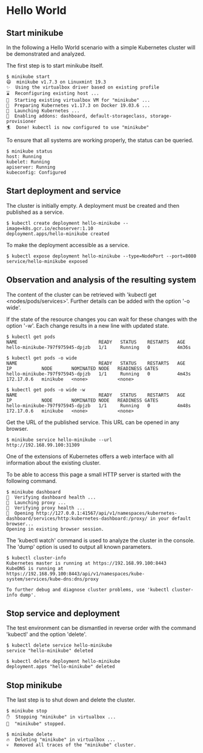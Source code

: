 # Hello World

## Start minikube

In the following a Hello World scenario with a simple Kubernetes cluster will be demonstrated and analyzed.

The first step is to start minikube itself.

```
$ minikube start
😄  minikube v1.7.3 on Linuxmint 19.3
✨  Using the virtualbox driver based on existing profile
⌛  Reconfiguring existing host ...
🔄  Starting existing virtualbox VM for "minikube" ...
🐳  Preparing Kubernetes v1.17.3 on Docker 19.03.6 ...
🚀  Launching Kubernetes ... 
🌟  Enabling addons: dashboard, default-storageclass, storage-provisioner
🏄  Done! kubectl is now configured to use "minikube"
```

To ensure that all systems are working properly, the status can be queried.

```
$ minikube status
host: Running
kubelet: Running
apiserver: Running
kubeconfig: Configured
```

## Start deployment and service

The cluster is initially empty. A deployment must be created and then published as a service.

```
$ kubectl create deployment hello-minikube --image=k8s.gcr.io/echoserver:1.10
deployment.apps/hello-minikube created
```

To make the deployment accessible as a service.

```
$ kubectl expose deployment hello-minikube --type=NodePort --port=8080
service/hello-minikube exposed
```

## Observation and analysis of the resulting system

The content of the cluster can be retrieved with 'kubectl get <nodes/pods/services>'. Further details can be added with the option '-o wide'.

If the state of the resource changes you can wait for these changes with the option '-w'. Each change results in a new line with updated state.

```
$ kubectl get pods
NAME                              READY   STATUS    RESTARTS   AGE
hello-minikube-797f975945-dpjzb   1/1     Running   0          4m36s

$ kubectl get pods -o wide
NAME                              READY   STATUS    RESTARTS   AGE     IP           NODE       NOMINATED NODE   READINESS GATES
hello-minikube-797f975945-dpjzb   1/1     Running   0          4m43s   172.17.0.6   minikube   <none>           <none>

$ kubectl get pods -o wide -w
NAME                              READY   STATUS    RESTARTS   AGE     IP           NODE       NOMINATED NODE   READINESS GATES
hello-minikube-797f975945-dpjzb   1/1     Running   0          4m48s   172.17.0.6   minikube   <none>           <none>
```

Get the URL of the published service. This URL can be opened in any browser.

```
$ minikube service hello-minikube --url
http://192.168.99.100:31309
```

One of the extensions of Kubernetes offers a web interface with all information about the existing cluster.

To be able to access this page a small HTTP server is started with the following command.

```
$ minikube dashboard
🤔  Verifying dashboard health ...
🚀  Launching proxy ...
🤔  Verifying proxy health ...
🎉  Opening http://127.0.0.1:41567/api/v1/namespaces/kubernetes-dashboard/services/http:kubernetes-dashboard:/proxy/ in your default browser...
Opening in existing browser session.
```

The 'kubectl watch' command is used to analyze the cluster in the console. The 'dump' option is used to output all known parameters.

```
$ kubectl cluster-info
Kubernetes master is running at https://192.168.99.100:8443
KubeDNS is running at https://192.168.99.100:8443/api/v1/namespaces/kube-system/services/kube-dns:dns/proxy

To further debug and diagnose cluster problems, use 'kubectl cluster-info dump'.
```

## Stop service and deployment

The test environment can be dismantled in reverse order with the command 'kubectl' and the option 'delete'.

```
$ kubectl delete service hello-minikube
service "hello-minikube" deleted

$ kubectl delete deployment hello-minikube
deployment.apps "hello-minikube" deleted
```

## Stop minikube

The last step is to shut down and delete the cluster.

```
$ minikube stop
✋  Stopping "minikube" in virtualbox ...
🛑  "minikube" stopped.

$ minikube delete
🔥  Deleting "minikube" in virtualbox ...
💀  Removed all traces of the "minikube" cluster.
```